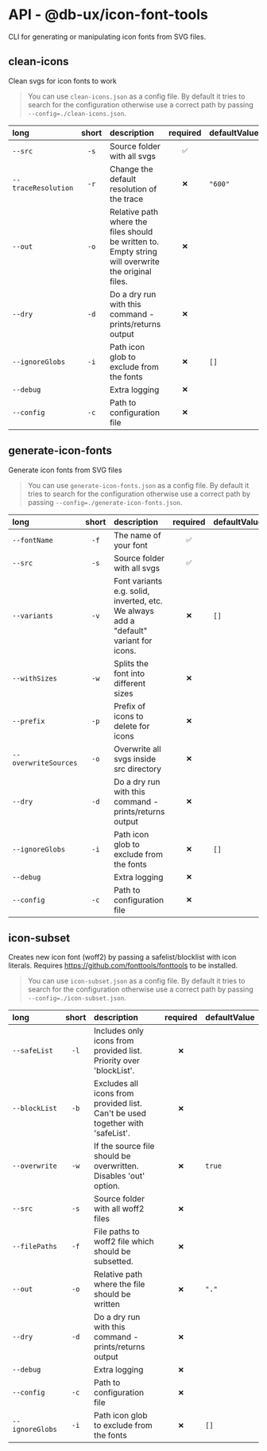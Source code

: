 # API - @db-ux/icon-font-tools

CLI for generating or manipulating icon fonts from SVG files.

## clean-icons

Clean svgs for icon fonts to work

> You can use `clean-icons.json` as a config file.
> By default it tries to search for the configuration otherwise use a correct path by passing `--config=./clean-icons.json`.

| long                | short | description                                                                                         | required | defaultValue |
| :------------------ | :---: | :-------------------------------------------------------------------------------------------------- | :------: | :----------- |
| `--src`             | `-s`  | Source folder with all svgs                                                                         |   `✅`   |              |
| `--traceResolution` | `-r`  | Change the default resolution of the trace                                                          |   `❌`   | `"600"`      |
| `--out`             | `-o`  | Relative path where the files should be written to. Empty string will overwrite the original files. |   `❌`   |              |
| `--dry`             | `-d`  | Do a dry run with this command - prints/returns output                                              |   `❌`   |              |
| `--ignoreGlobs`     | `-i`  | Path icon glob to exclude from the fonts                                                            |   `❌`   | `[]`         |
| `--debug`           |       | Extra logging                                                                                       |   `❌`   |              |
| `--config`          | `-c`  | Path to configuration file                                                                          |   `❌`   |              |

## generate-icon-fonts

Generate icon fonts from SVG files

> You can use `generate-icon-fonts.json` as a config file.
> By default it tries to search for the configuration otherwise use a correct path by passing `--config=./generate-icon-fonts.json`.

| long                 | short | description                                                                           | required | defaultValue |
| :------------------- | :---: | :------------------------------------------------------------------------------------ | :------: | :----------- |
| `--fontName`         | `-f`  | The name of your font                                                                 |   `✅`   |              |
| `--src`              | `-s`  | Source folder with all svgs                                                           |   `✅`   |              |
| `--variants`         | `-v`  | Font variants e.g. solid, inverted, etc. We always add a "default" variant for icons. |   `❌`   | `[]`         |
| `--withSizes`        | `-w`  | Splits the font into different sizes                                                  |   `❌`   |              |
| `--prefix`           | `-p`  | Prefix of icons to delete for icons                                                   |   `❌`   |              |
| `--overwriteSources` | `-o`  | Overwrite all svgs inside src directory                                               |   `❌`   |              |
| `--dry`              | `-d`  | Do a dry run with this command - prints/returns output                                |   `❌`   |              |
| `--ignoreGlobs`      | `-i`  | Path icon glob to exclude from the fonts                                              |   `❌`   | `[]`         |
| `--debug`            |       | Extra logging                                                                         |   `❌`   |              |
| `--config`           | `-c`  | Path to configuration file                                                            |   `❌`   |              |

## icon-subset

Creates new icon font (woff2) by passing a safelist/blocklist with icon literals. Requires https://github.com/fonttools/fonttools to be installed.

> You can use `icon-subset.json` as a config file.
> By default it tries to search for the configuration otherwise use a correct path by passing `--config=./icon-subset.json`.

| long            | short | description                                                                    | required | defaultValue |
| :-------------- | :---: | :----------------------------------------------------------------------------- | :------: | :----------- |
| `--safeList`    | `-l`  | Includes only icons from provided list. Priority over 'blockList'.             |   `❌`   |              |
| `--blockList`   | `-b`  | Excludes all icons from provided list. Can't be used together with 'safeList'. |   `❌`   |              |
| `--overwrite`   | `-w`  | If the source file should be overwritten. Disables 'out' option.               |   `❌`   | `true`       |
| `--src`         | `-s`  | Source folder with all woff2 files                                             |   `❌`   |              |
| `--filePaths`   | `-f`  | File paths to woff2 file which should be subsetted.                            |   `❌`   |              |
| `--out`         | `-o`  | Relative path where the file should be written                                 |   `❌`   | `"."`        |
| `--dry`         | `-d`  | Do a dry run with this command - prints/returns output                         |   `❌`   |              |
| `--debug`       |       | Extra logging                                                                  |   `❌`   |              |
| `--config`      | `-c`  | Path to configuration file                                                     |   `❌`   |              |
| `--ignoreGlobs` | `-i`  | Path icon glob to exclude from the fonts                                       |   `❌`   | `[]`         |
